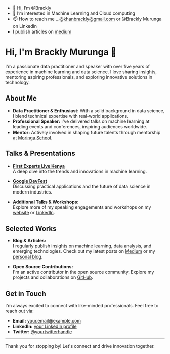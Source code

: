 - 👋 Hi, I’m @Brackly
- 👀 I’m interested in Machine Learning and Cloud computing
- 📫 How to reach me ...@khanbrackly@gmail.com or @Brackly Murunga on Linkedin
- I publish articles on [medium](https://medium.com/@brackly)

# Hi, I'm Brackly Murunga  👋

I'm a passionate data practitioner and speaker with over five years of experience in machine learning and data science. I love sharing insights, mentoring aspiring professionals, and exploring innovative solutions in technology.

## About Me

- **Data Practitioner & Enthusiast:** With a solid background in data science, I blend technical expertise with real-world applications.
- **Professional Speaker:** I've delivered talks on machine learning at leading events and conferences, inspiring audiences worldwide.
- **Mentor:** Actively involved in shaping future talents through mentorship at [Moringa School](https://moringaschool.com).

## Talks & Presentations

- **[First Experts Live Kenya](https://example.com/first-experts-live-kenya)**  
  A deep dive into the trends and innovations in machine learning.
  
- **[Google DevFest](https://example.com/google-devfest)**  
  Discussing practical applications and the future of data science in modern industries.

- **Additional Talks & Workshops:**  
  Explore more of my speaking engagements and workshops on my [website](https://example.com) or [LinkedIn](https://linkedin.com/in/yourprofile).

## Selected Works

- **Blog & Articles:**  
  I regularly publish insights on machine learning, data analysis, and emerging technologies. Check out my latest posts on [Medium](https://medium.com/@yourusername) or my [personal blog](https://example.com/blog).

- **Open Source Contributions:**  
  I'm an active contributor in the open source community. Explore my projects and collaborations on [GitHub](https://github.com/yourusername).

## Get in Touch

I'm always excited to connect with like-minded professionals. Feel free to reach out via:

- **Email:** [your.email@example.com](mailto:your.email@example.com)
- **LinkedIn:** [your LinkedIn profile](https://linkedin.com/in/yourprofile)
- **Twitter:** [@yourtwitterhandle](https://twitter.com/yourtwitterhandle)

---

Thank you for stopping by! Let's connect and drive innovation together.
